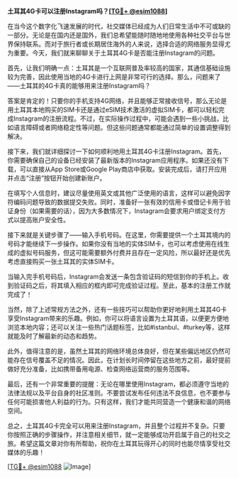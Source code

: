 **土耳其4G卡可以注册Instagram吗？[[TG💪+ @esim1088](https://t.me/s/esim1088)]**

在当今这个数字化飞速发展的时代，社交媒体已经成为人们日常生活中不可或缺的一部分。无论是在国内还是国外，我们总希望能随时随地地使用各种社交平台与世界保持联系。而对于旅行者或长期居住海外的人来说，选择合适的网络服务显得尤为重要。今天，我们就来聊聊关于土耳其4G卡是否能注册Instagram的问题。

首先，让我们明确一点：土耳其是一个互联网普及率较高的国家，其通信基础设施较为完善，因此使用当地的4G卡进行上网是非常可行的选择。那么，问题来了——土耳其的4G卡真的能够用来注册Instagram吗？

答案是肯定的！只要你的手机支持4G网络，并且能够正常接收信号，那么无论是用土耳其本地购买的SIM卡还是通过eSIM技术激活的虚拟SIM卡，都可以轻松完成Instagram的注册流程。不过，在实际操作过程中，可能会遇到一些小挑战，比如语言障碍或者网络稳定性等问题。但这些问题通常都能通过简单的设置调整得到解决。

接下来，我们就详细探讨一下如何顺利地用土耳其4G卡注册Instagram。首先，你需要确保自己的设备已经安装了最新版本的Instagram应用程序。如果还没有下载，可以直接从App Store或Google Play商店中获取。安装完成后，请打开应用并点击“注册”按钮开始创建新账户。

在填写个人信息时，建议尽量使用英文或其他广泛使用的语言，这样可以避免因字符编码问题导致的数据提交失败。同时，准备好一张有效的信用卡或借记卡用于验证身份（如果需要的话），因为大多数情况下，Instagram会要求用户绑定支付方式以提高账户安全性。

接下来就是关键步骤了——输入手机号码。在这里，你需要提供一个土耳其境内的号码才能继续下一步操作。如果你没有当地的实体SIM卡，也可以考虑使用在线生成的虚拟号码服务，但这可能需要额外付费并且存在一定风险，所以最好还是优先考虑直接购买一张土耳其的实体SIM卡。

当输入完手机号码后，Instagram会发送一条包含验证码的短信到你的手机上。收到验证码之后，将其填入相应的框内即可完成验证过程。至此，基本的注册工作就完成了！

当然，除了上述常规方法之外，还有一些技巧可以帮助你更好地利用土耳其4G卡享受Instagram带来的乐趣。例如，你可以将语言设置为土耳其语，以便更方便地浏览本地内容；还可以关注一些热门话题标签，比如#istanbul、#turkey等，这样就能及时了解最新的动态和趋势。

此外，值得注意的是，虽然土耳其的网络环境总体良好，但在某些偏远地区仍然可能存在信号覆盖不足的情况。因此，在计划长时间停留在这些地方之前，最好提前做好充分准备，比如携带备用电源、检查网络运营商的服务范围等。

最后，还有一个非常重要的提醒：无论在哪里使用Instagram，都必须遵守当地的法律法规以及平台自身的社区准则。不要尝试发布任何违法不良信息，也不要参与任何可能损害他人利益的行为。只有这样，我们才能共同营造一个健康和谐的网络空间。

总之，土耳其4G卡完全可以用来注册Instagram，并且整个过程并不复杂。只要你按照正确的步骤操作，并注意相关细节，就一定能够成功开启属于自己的社交之旅。希望这篇文章对你有所帮助，祝你在土耳其玩得开心的同时也能尽情享受社交媒体的乐趣！

[[TG💪+ @esim1088](https://t.me/s/esim1088) ![Image](https://i.postimg.cc/4NQfJmqS/Snipaste-2025-05-13-00-14-12.png)]